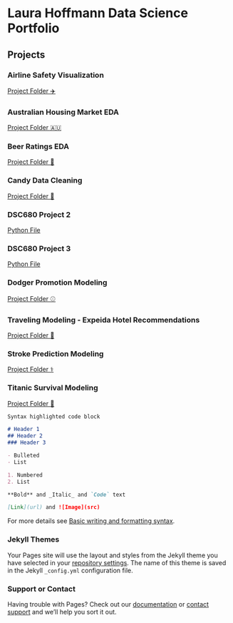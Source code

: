 # Laura Hoffmann Data Science Portfolio

## Projects

### Airline Safety Visualization
[Project Folder ✈️](https://github.com/LauraHoffmann-DataScience/Data-Science-Portfolio/tree/main/Airline%20Safety%20Visualization)

### Australian Housing Market EDA
[Project Folder :australia:](https://github.com/LauraHoffmann-DataScience/Data-Science-Portfolio/tree/main/Australian%20Housing%20Market%20EDA)

### Beer Ratings EDA
[Project Folder 🍻](https://github.com/LauraHoffmann-DataScience/Data-Science-Portfolio/tree/main/Beer%20Rating%20EDA)

### Candy Data Cleaning
[Project Folder 🍬](https://github.com/LauraHoffmann-DataScience/Data-Science-Portfolio/tree/main/Candy%20Data%20Cleaning)

### DSC680 Project 2
[Python File](githublink)

### DSC680 Project 3
[Python File](githublink)

### Dodger Promotion Modeling
[Project Folder ⚾](https://github.com/LauraHoffmann-DataScience/Data-Science-Portfolio/tree/main/Dodger%20Promotion%20Modeling)

### Traveling Modeling - Expeida Hotel Recommendations
[Project Folder 🏩](https://github.com/LauraHoffmann-DataScience/Data-Science-Portfolio/tree/main/Hotel%20Recommendation%20Modeling)

### Stroke Prediction Modeling
[Project Folder ⚕️](https://github.com/LauraHoffmann-DataScience/Data-Science-Portfolio/tree/main/Stroke%20Prediction%20Modeling)

### Titanic Survival Modeling
[Project Folder 🚢](https://github.com/LauraHoffmann-DataScience/Data-Science-Portfolio/tree/main/Titanic%20Survival%20Modeling)


```markdown
Syntax highlighted code block

# Header 1
## Header 2
### Header 3

- Bulleted
- List

1. Numbered
2. List

**Bold** and _Italic_ and `Code` text

[Link](url) and ![Image](src)
```

For more details see [Basic writing and formatting syntax](https://docs.github.com/en/github/writing-on-github/getting-started-with-writing-and-formatting-on-github/basic-writing-and-formatting-syntax).

### Jekyll Themes

Your Pages site will use the layout and styles from the Jekyll theme you have selected in your [repository settings](https://github.com/LauraHoffmann-DataScience/Data-Science-Portfolio/settings/pages). The name of this theme is saved in the Jekyll `_config.yml` configuration file.

### Support or Contact

Having trouble with Pages? Check out our [documentation](https://docs.github.com/categories/github-pages-basics/) or [contact support](https://support.github.com/contact) and we’ll help you sort it out.
